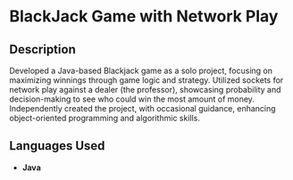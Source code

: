 <h1>BlackJack Game with Network Play</h1>

<h2>Description</h2>
Developed a Java-based Blackjack game as a solo project, focusing on maximizing winnings through game logic and strategy. Utilized sockets for network play against a dealer (the professor), showcasing probability and decision-making to see who could win the most amount of money. Independently created the project, with occasional guidance, enhancing object-oriented programming and algorithmic skills.
<br />


<h2>Languages Used</h2>

- <b>Java</b> 

